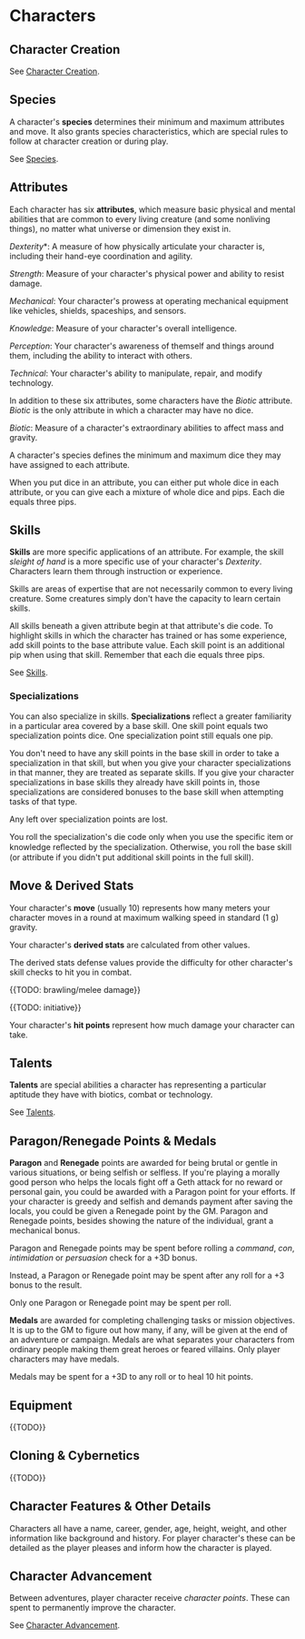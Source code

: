 # Characters

## Character Creation

See [Character Creation](character-creation.md).

## Species

A character's **species** determines their minimum and maximum attributes and move. It also grants species
characteristics, which are special rules to follow at character creation or during play.

See [Species](species.md).

## Attributes

Each character has six **attributes**, which measure basic physical and mental abilities that are common to every living
creature (and some nonliving things), no matter what universe or dimension they exist in.

*Dexterity**: A measure of how physically articulate your character is, including their hand-eye coordination and
agility.

*Strength*: Measure of your character's physical power and ability to resist damage.

*Mechanical*: Your character's prowess at operating mechanical equipment like vehicles, shields, spaceships, and
sensors.

*Knowledge*: Measure of your character's overall intelligence.

*Perception*: Your character's awareness of themself and things around them, including the ability to interact with
others.

*Technical*: Your character's ability to manipulate, repair, and modify technology.

In addition to these six attributes, some characters have the *Biotic* attribute. *Biotic* is the only attribute in
which a character may have no dice.

*Biotic*: Measure of a character's extraordinary abilities to affect mass and gravity.

A character's species defines the minimum and maximum dice they may have assigned to each attribute.

When you put dice in an attribute, you can either put whole dice in each attribute, or you can give each a mixture of
whole dice and pips. Each die equals three pips.

## Skills

**Skills** are more specific applications of an attribute. For example, the skill *sleight of hand* is a more specific
use of your character's *Dexterity*. Characters learn them through instruction or experience.

Skills are areas of expertise that are not necessarily common to every living creature. Some creatures simply don't have
the capacity to learn certain skills.

All skills beneath a given attribute begin at that attribute's die code. To highlight skills in which the character has
trained or has some experience, add skill points to the base attribute value. Each skill point is an additional pip when
using that skill. Remember that each die equals three pips.

See [Skills](skills.md).

### Specializations

You can also specialize in skills. **Specializations** reflect a greater familiarity in a particular area covered by a
base skill. One skill point equals two specialization points dice. One specialization point still equals one pip.

You don't need to have any skill points in the base skill in order to take a specialization in that skill, but when you
give your character specializations in that manner, they are treated as separate skills. If you give your character
specializations in base skills they already have skill points in, those specializations are considered bonuses to the
base skill when attempting tasks of that type.

Any left over specialization points are lost.

You roll the specialization's die code only when you use the specific item or knowledge reﬂected by the specialization.
Otherwise, you roll the base skill (or attribute if you didn't put additional skill points in the full skill).

## Move & Derived Stats

Your character's **move** (usually 10) represents how many meters your character moves in a round at maximum walking
speed in standard (1 g) gravity.

Your character's **derived stats** are calculated from other values.

The derived stats defense values provide the difficulty for other character's skill checks to hit you in combat.

{{TODO: brawling/melee damage}}

{{TODO: initiative}}

Your character's **hit points** represent how much damage your character can take.

## Talents

**Talents** are special abilities a character has representing a particular aptitude they have with biotics, combat or
technology.

See [Talents](talents.md).

## Paragon/Renegade Points & Medals

**Paragon** and **Renegade** points are awarded for being brutal or gentle in various situations, or being selfish or
selfless. If you're playing a morally good person who helps the locals fight off a Geth attack for no reward or personal
gain, you could be awarded with a Paragon point for your efforts. If your character is greedy and selfish and demands
payment after saving the locals, you could be given a Renegade point by the GM. Paragon and Renegade points, besides
showing the nature of the individual, grant a mechanical bonus.

Paragon and Renegade points may be spent before rolling a *command*, *con*, *intimidation* or *persuasion* check for a
+3D bonus.

Instead, a Paragon or Renegade point may be spent after any roll for a +3 bonus to the result.

Only one Paragon or Renegade point may be spent per roll.

**Medals** are awarded for completing challenging tasks or mission objectives. It is up to the GM to figure out how
many, if any, will be given at the end of an adventure or campaign. Medals are what separates your characters from
ordinary people making them great heroes or feared villains. Only player characters may have medals.

Medals may be spent for a +3D to any roll or to heal 10 hit points.

## Equipment

{{TODO}}

## Cloning & Cybernetics

{{TODO}}

## Character Features & Other Details

Characters all have a name, career, gender, age, height, weight, and other information like background and history. For
player character's these can be detailed as the player pleases and inform how the character is played.

## Character Advancement

Between adventures, player character receive *character points*. These can spent to permanently improve the character.

See [Character Advancement](character-advancement.md).
